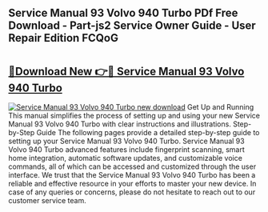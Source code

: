 ## Service Manual 93 Volvo 940 Turbo PDf Free Download - Part-js2 Service Owner Guide - User Repair Edition FCQoG

# <h2><a href="http://bc7446.oget.top/?id=Service+Manual+93+Volvo+940+Turbo">🔗Download New 👉🔴 Service Manual 93 Volvo 940 Turbo</a></h2>

[![Service Manual 93 Volvo 940 Turbo new download](https://i.imgur.com/5g1atiW.png)](http://bc7446.oget.top/?id=Service+Manual+93+Volvo+940+Turbo)
Get Up and Running This manual simplifies the process of setting up and using your new Service Manual 93 Volvo 940 Turbo with clear instructions and illustrations. Step-by-Step Guide The following pages provide a detailed step-by-step guide to setting up your Service Manual 93 Volvo 940 Turbo. Service Manual 93 Volvo 940 Turbo advanced features include fingerprint scanning, smart home integration, automatic software updates, and customizable voice commands, all of which can be accessed and customized through the user interface. We trust that the Service Manual 93 Volvo 940 Turbo has been a reliable and effective resource in your efforts to master your new device. In case of any queries or concerns, please do not hesitate to reach out to our customer service team.
